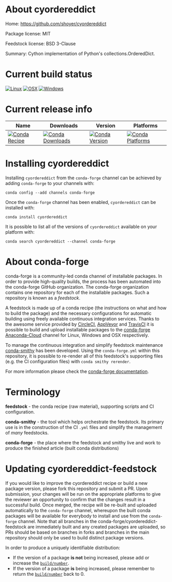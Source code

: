 About cyordereddict
===================

Home: https://github.com/shoyer/cyordereddict

Package license: MIT

Feedstock license: BSD 3-Clause

Summary: Cython implementation of Python's collections.OrderedDict.



Current build status
====================

[![Linux](https://img.shields.io/circleci/project/github/conda-forge/cyordereddict-feedstock/master.svg?label=Linux)](https://circleci.com/gh/conda-forge/cyordereddict-feedstock)
[![OSX](https://img.shields.io/travis/conda-forge/cyordereddict-feedstock/master.svg?label=macOS)](https://travis-ci.org/conda-forge/cyordereddict-feedstock)
[![Windows](https://img.shields.io/appveyor/ci/conda-forge/cyordereddict-feedstock/master.svg?label=Windows)](https://ci.appveyor.com/project/conda-forge/cyordereddict-feedstock/branch/master)

Current release info
====================

| Name | Downloads | Version | Platforms |
| --- | --- | --- | --- |
| [![Conda Recipe](https://img.shields.io/badge/recipe-cyordereddict-green.svg)](https://anaconda.org/conda-forge/cyordereddict) | [![Conda Downloads](https://img.shields.io/conda/dn/conda-forge/cyordereddict.svg)](https://anaconda.org/conda-forge/cyordereddict) | [![Conda Version](https://img.shields.io/conda/vn/conda-forge/cyordereddict.svg)](https://anaconda.org/conda-forge/cyordereddict) | [![Conda Platforms](https://img.shields.io/conda/pn/conda-forge/cyordereddict.svg)](https://anaconda.org/conda-forge/cyordereddict) |

Installing cyordereddict
========================

Installing `cyordereddict` from the `conda-forge` channel can be achieved by adding `conda-forge` to your channels with:

```
conda config --add channels conda-forge
```

Once the `conda-forge` channel has been enabled, `cyordereddict` can be installed with:

```
conda install cyordereddict
```

It is possible to list all of the versions of `cyordereddict` available on your platform with:

```
conda search cyordereddict --channel conda-forge
```


About conda-forge
=================

conda-forge is a community-led conda channel of installable packages.
In order to provide high-quality builds, the process has been automated into the
conda-forge GitHub organization. The conda-forge organization contains one repository
for each of the installable packages. Such a repository is known as a *feedstock*.

A feedstock is made up of a conda recipe (the instructions on what and how to build
the package) and the necessary configurations for automatic building using freely
available continuous integration services. Thanks to the awesome service provided by
[CircleCI](https://circleci.com/), [AppVeyor](https://www.appveyor.com/)
and [TravisCI](https://travis-ci.org/) it is possible to build and upload installable
packages to the [conda-forge](https://anaconda.org/conda-forge)
[Anaconda-Cloud](https://anaconda.org/) channel for Linux, Windows and OSX respectively.

To manage the continuous integration and simplify feedstock maintenance
[conda-smithy](https://github.com/conda-forge/conda-smithy) has been developed.
Using the ``conda-forge.yml`` within this repository, it is possible to re-render all of
this feedstock's supporting files (e.g. the CI configuration files) with ``conda smithy rerender``.

For more information please check the [conda-forge documentation](https://conda-forge.org/docs/).

Terminology
===========

**feedstock** - the conda recipe (raw material), supporting scripts and CI configuration.

**conda-smithy** - the tool which helps orchestrate the feedstock.
                   Its primary use is in the construction of the CI ``.yml`` files
                   and simplify the management of *many* feedstocks.

**conda-forge** - the place where the feedstock and smithy live and work to
                  produce the finished article (built conda distributions)


Updating cyordereddict-feedstock
================================

If you would like to improve the cyordereddict recipe or build a new
package version, please fork this repository and submit a PR. Upon submission,
your changes will be run on the appropriate platforms to give the reviewer an
opportunity to confirm that the changes result in a successful build. Once
merged, the recipe will be re-built and uploaded automatically to the
`conda-forge` channel, whereupon the built conda packages will be available for
everybody to install and use from the `conda-forge` channel.
Note that all branches in the conda-forge/cyordereddict-feedstock are
immediately built and any created packages are uploaded, so PRs should be based
on branches in forks and branches in the main repository should only be used to
build distinct package versions.

In order to produce a uniquely identifiable distribution:
 * If the version of a package **is not** being increased, please add or increase
   the [``build/number``](https://conda.io/docs/user-guide/tasks/build-packages/define-metadata.html#build-number-and-string).
 * If the version of a package **is** being increased, please remember to return
   the [``build/number``](https://conda.io/docs/user-guide/tasks/build-packages/define-metadata.html#build-number-and-string)
   back to 0.
